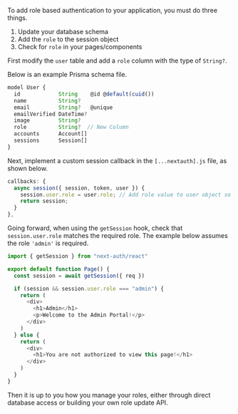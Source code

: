 To add role based authentication to your application, you must do three things.

1. Update your database schema
2. Add the `role` to the session object
3. Check for `role` in your pages/components

First modify the `user` table and add a `role` column with the type of `String?`.

Below is an example Prisma schema file.

```javascript title="/prisma/schema.prisma"
model User {
  id            String    @id @default(cuid())
  name          String?
  email         String?   @unique
  emailVerified DateTime?
  image         String?
  role          String?  // New Column
  accounts      Account[]
  sessions      Session[]
}

```

Next, implement a custom session callback in the `[...nextauth].js` file, as shown below.

```javascript title="/pages/api/auth/[...nextauth].js"
callbacks: {
  async session({ session, token, user }) {
    session.user.role = user.role; // Add role value to user object so it is passed along with session
    return session;
  }
},
```

Going forward, when using the `getSession` hook, check that `session.user.role` matches the required role. The example below assumes the role `'admin'` is required.

```javascript title="/pages/admin.js"
import { getSession } from "next-auth/react"

export default function Page() {
  const session = await getSession({ req })

  if (session && session.user.role === "admin") {
    return (
      <div>
        <h1>Admin</h1>
        <p>Welcome to the Admin Portal!</p>
      </div>
    )
  } else {
    return (
      <div>
        <h1>You are not authorized to view this page!</h1>
      </div>
    )
  }
}
```

Then it is up to you how you manage your roles, either through direct database access or building your own role update API.
